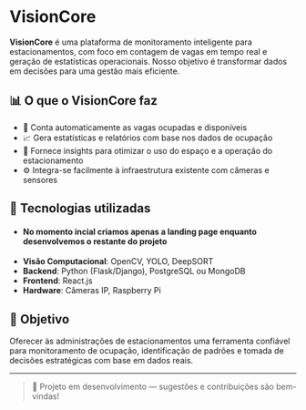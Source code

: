 # VisionCore

**VisionCore** é uma plataforma de monitoramento inteligente para estacionamentos, com foco em contagem de vagas em tempo real e geração de estatísticas operacionais. Nosso objetivo é transformar dados em decisões para uma gestão mais eficiente.

## 📊 O que o VisionCore faz

- 🎥 Conta automaticamente as vagas ocupadas e disponíveis
- 📈 Gera estatísticas e relatórios com base nos dados de ocupação
- 🧠 Fornece insights para otimizar o uso do espaço e a operação do estacionamento
- ⚙️ Integra-se facilmente à infraestrutura existente com câmeras e sensores

## 🔧 Tecnologias utilizadas

- #### No momento incial criamos apenas a landing page enquanto desenvolvemos o restante do projeto
- **Visão Computacional**: OpenCV, YOLO, DeepSORT
- **Backend**: Python (Flask/Django), PostgreSQL ou MongoDB
- **Frontend**: React.js
- **Hardware**: Câmeras IP, Raspberry Pi

## 🎯 Objetivo

Oferecer às administrações de estacionamentos uma ferramenta confiável para monitoramento de ocupação, identificação de padrões e tomada de decisões estratégicas com base em dados reais.

---

> 🚧 Projeto em desenvolvimento — sugestões e contribuições são bem-vindas!
